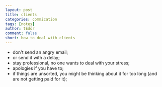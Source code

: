 ```yaml
---
layout: post
title: clients
categories: commication
tags: [notes]
author: tEdör
comment: false
short: how to deal with clients
---
```


- don't send an angry email; 
- or send it with a delay; 
- stay professional, no one wants to deal with your stress; 
- apologies if you have to; 
- if things are unsorted, you might be thinking about it for too long (and are not getting paid for it); 
